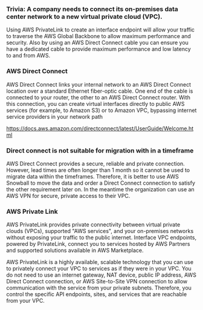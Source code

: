 ### Trivia: A company needs to connect its on-premises data center network to a new virtual private cloud (VPC). 


Using AWS PrivateLink to create an interface endpoint will allow your traffic to traverse the AWS Global Backbone to allow maximum performance and security. Also by using an AWS Direct Connect cable you can ensure you have a dedicated cable to provide maximum performance and low latency to and from AWS.


### AWS Direct Connect


AWS Direct Connect links your internal network to an AWS Direct Connect location over a standard Ethernet fiber-optic cable. One end of the cable is connected to your router, the other to an AWS Direct Connect router. With this connection, you can create virtual interfaces directly to public AWS services (for example, to Amazon S3) or to Amazon VPC, bypassing internet service providers in your network path

https://docs.aws.amazon.com/directconnect/latest/UserGuide/Welcome.html


### Direct connect is not suitable for migration with in a timeframe

AWS Direct Connect provides a secure, reliable and private connection. However, lead times are often longer than 1 month so it cannot be used to migrate data within the timeframes. Therefore, it is better to use AWS Snowball to move the data and order a Direct Connect connection to satisfy the other requirement later on. In the meantime the organization can use an AWS VPN for secure, private access to their VPC.



### AWS Private Link


AWS PrivateLink provides private connectivity between virtual private clouds (VPCs), supported "AWS services", and your on-premises networks without exposing your traffic to the public internet. Interface VPC endpoints, powered by PrivateLink, connect you to services hosted by AWS Partners and supported solutions available in AWS Marketplace.


AWS PrivateLink is a highly available, scalable technology that you can use to privately connect your VPC to services as if they were in your VPC. You do not need to use an internet gateway, NAT device, public IP address, AWS Direct Connect connection, or AWS Site-to-Site VPN connection to allow communication with the service from your private subnets. Therefore, you control the specific API endpoints, sites, and services that are reachable from your VPC.
